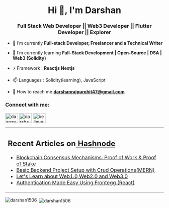 <!-- [![@daarrsshhaannn's Holopin board](https://holopin.io/api/user/board?user=daarrsshhaannn)](https://holopin.io/@daarrsshhaannn) -->
<!--
**Darshan1506/Darshan1506** is a ✨ _special_ ✨ repository because its `README.md` (this file) appears on your GitHub profile.

Here are some ideas to get you started:

- 🔭 I’m currently working on ...
- 🌱 I’m currently learning ...
- 👯 I’m looking to collaborate on ...
- 🤔 I’m looking for help with ...
- 💬 Ask me about ...
- 📫 How to reach me: ...
- 😄 Pronouns: ...
- ⚡ Fun fact: ...
-->

<h1 align="center">Hi 👋, I'm Darshan</h1>
<h3 align="center">Full Stack Web Developer || Web3 Developer || Flutter Developer || Explorer</h3>

- 🔭 I’m currently **Full-stack Developer, Freelancer and a Technical Writer**

- 🌱 I’m currently learning **Full-Stack Development | Open-Source | DSA | Web3 (Solidity)**
  
-  ⚡ Framework : **Reactjs Nextjs**

- 📫 Languages : Solidity(learning), JavaScript

- 👋 How to reach me **darshanrajpurohit47@gmail.com**



<h3 align="left">Connect with me:</h3>
<p align="left">
<a href="https://twitter.com/daarrsshhaannnn" target="blank"><img align="center" src="https://raw.githubusercontent.com/rahuldkjain/github-profile-readme-generator/master/src/images/icons/Social/twitter.svg" alt="daarrsshhaannn" height="30" width="40" /></a>
<a href="https://linkedin.com/in/darshan-rajpurohit-b9a0b01b7" target="blank"><img align="center" src="https://raw.githubusercontent.com/rahuldkjain/github-profile-readme-generator/master/src/images/icons/Social/linked-in-alt.svg" alt="darshan-rajpurohit-b9a0b01b7" height="30" width="40" /></a>
<a href="https://instagram.com/believecoding" target="blank"><img align="center" src="https://raw.githubusercontent.com/rahuldkjain/github-profile-readme-generator/master/src/images/icons/Social/instagram.svg" alt="believecoding" height="30" width="40" /></a>
</p>

<table><tr><td valign="top" width="100%">

## Recent Articles on<a href="https://learnwithdarshan.hashnode.dev/"> Hashnode</a>  
 <!--BLOG-LIST:START -->
- [Blockchain Consensus Mechanisms: Proof of Work & Proof of Stake](https://learnwithdarshan.hashnode.dev/blockchain-consensus-mechanisms-proof-of-work-proof-of-stake)
- [Basic Backend Project Setup with Crud Operations(MERN)](https://learnwithdarshan.hashnode.dev/basic-backend-project-setup-with-crud-operationsmern)
- [Let's Learn about Web1.0,Web2.0 and Web3.0](https://learnwithdarshan.hashnode.dev/the-story-of-web-lets-learn-about-web10web20-and-web30)
- [Authentication Made Easy Using Frontegg (React)](https://learnwithdarshan.hashnode.dev/authentication-made-easy-using-frontegg-react)
<!-- BLOG-LIST:END -->

</td></tr></table>


<span>&nbsp;<img align="center" src="https://github-readme-stats.vercel.app/api?username=darshan1506&show_icons=true&locale=en" alt="darshan1506" /></span>
<span><img align="left" src="https://github-readme-stats.vercel.app/api/top-langs?username=darshan1506&show_icons=true&locale=en&layout=compact" alt="darshan1506" /></span>



